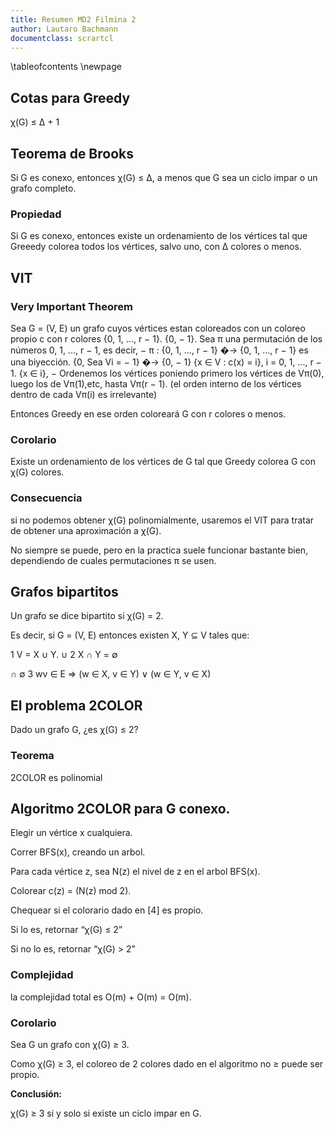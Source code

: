 ```yaml
---
title: Resumen MD2 Filmina 2
author: Lautaro Bachmann
documentclass: scrartcl
---
```

\tableofcontents
\newpage

## Cotas para Greedy

χ(G)  $\leq$  ∆ + 1


## Teorema de Brooks

Si G es conexo, entonces χ(G)  $\leq$  ∆, a menos que G sea un ciclo impar o un grafo completo.


### Propiedad

Si G es conexo, entonces existe un ordenamiento de los vértices tal que Greeedy colorea todos los vértices, salvo uno, con ∆ colores o menos.


## VIT


### Very Important Theorem

Sea G = (V, E) un grafo cuyos vértices estan coloreados con un coloreo propio c con r colores {0, 1, ..., r  $-$  1}.
{0,  $-$  1}. Sea π una permutación de los números 0, 1, ..., r  $-$  1, es decir,  $-$  π : {0, 1, ..., r  $-$  1} �→ {0, 1, ..., r  $-$  1} es una biyección.
{0, Sea Vi =  $-$  1} �→ {0,  $-$  1} {x  $\in$  V : c(x) = i}, i = 0, 1, ..., r  $-$  1.
{x  $\in$  i},  $-$  Ordenemos los vértices poniendo primero los vértices de Vπ(0), luego los de Vπ(1),etc, hasta Vπ(r $-$ 1).
(el orden interno de los vértices dentro de cada Vπ(i) es irrelevante)

Entonces Greedy en ese orden coloreará G con r colores o menos.


### Corolario
Existe un ordenamiento de los vértices de G tal que Greedy colorea G con χ(G) colores.

### Consecuencia

si no podemos obtener χ(G) polinomialmente, usaremos el VIT para tratar de obtener una aproximación a χ(G).

No siempre se puede,
pero en la practica suele funcionar bastante bien, dependiendo de cuales permutaciones π se usen.


## Grafos bipartitos

Un grafo se dice bipartito si χ(G) = 2.

Es decir, si G = (V, E) entonces existen X, Y  $\subseteq$  V tales que:

1 V = X ∪ Y.
∪ 2 X ∩ Y = ∅

∩ ∅ 3 wv  $\in$  E ⇒ (w  $\in$  X, v  $\in$  Y) ∨ (w  $\in$  Y, v  $\in$  X)


## El problema 2COLOR

Dado un grafo G, ¿es χ(G)  $\leq$  2?


### Teorema

2COLOR es polinomial


## Algoritmo 2COLOR para G conexo.

Elegir un vértice x cualquiera.

Correr BFS(x), creando un arbol.

Para cada vértice z, sea N(z) el nivel de z en el arbol BFS(x).

Colorear c(z) = (N(z) mod 2).

Chequear si el colorario dado en [4] es propio.

Si lo es, retornar “χ(G)  $\leq$  2”

Si no lo es, retornar “χ(G) > 2”


### Complejidad

la complejidad total es O(m) + O(m) = O(m).


### Corolario

Sea G un grafo con χ(G)  $\geq$  3.

Como χ(G)  $\geq$  3, el coloreo de 2 colores dado en el algoritmo no  $\geq$  puede ser propio.

**Conclusión:**

χ(G)  $\geq$  3 si y solo si existe un ciclo impar en G.
